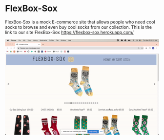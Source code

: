 # FlexBox-Sox
FlexBox-Sox is a mock E-commerce site that allows people who need cool socks to browse and even buy cool socks from our collection.
This is the link to our site FlexBox-Sox https://flexbox-sox.herokuapp.com/

![](https://github.com/Flexbox-Sox/flexbox-sox/blob/main/flexbox-sox.gif)


